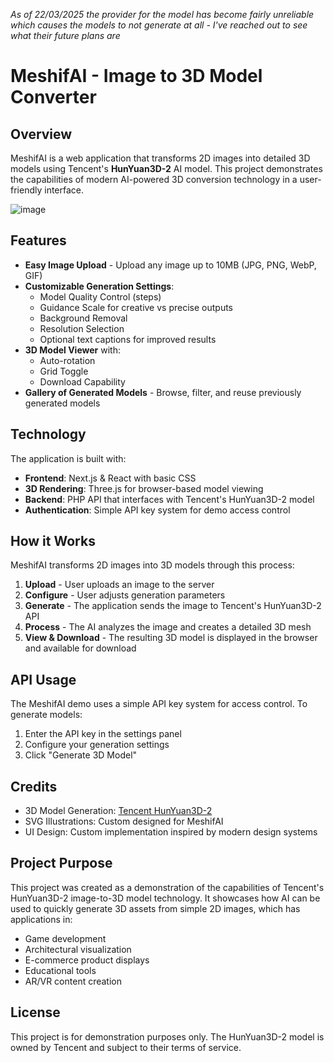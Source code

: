 _As of 22/03/2025 the provider for the model has become fairly unreliable which causes the models to not generate at all - I've reached out to see what their future plans are_

# MeshifAI - Image to 3D Model Converter

## Overview

MeshifAI is a web application that transforms 2D images into detailed 3D models using Tencent's **HunYuan3D-2** AI model. This project demonstrates the capabilities of modern AI-powered 3D conversion technology in a user-friendly interface.

![image](https://github.com/user-attachments/assets/038a6576-856b-4421-a495-a3063f25ba7a)

## Features

- **Easy Image Upload** - Upload any image up to 10MB (JPG, PNG, WebP, GIF)
- **Customizable Generation Settings**:
  - Model Quality Control (steps)
  - Guidance Scale for creative vs precise outputs
  - Background Removal
  - Resolution Selection
  - Optional text captions for improved results
- **3D Model Viewer** with:
  - Auto-rotation
  - Grid Toggle
  - Download Capability
- **Gallery of Generated Models** - Browse, filter, and reuse previously generated models

## Technology

The application is built with:

- **Frontend**: Next.js & React with basic CSS
- **3D Rendering**: Three.js for browser-based model viewing
- **Backend**: PHP API that interfaces with Tencent's HunYuan3D-2 model
- **Authentication**: Simple API key system for demo access control

## How it Works

MeshifAI transforms 2D images into 3D models through this process:

1. **Upload** - User uploads an image to the server
2. **Configure** - User adjusts generation parameters
3. **Generate** - The application sends the image to Tencent's HunYuan3D-2 API
4. **Process** - The AI analyzes the image and creates a detailed 3D mesh
5. **View & Download** - The resulting 3D model is displayed in the browser and available for download

## API Usage

The MeshifAI demo uses a simple API key system for access control. To generate models:

1. Enter the API key in the settings panel
2. Configure your generation settings
3. Click "Generate 3D Model"


## Credits

- 3D Model Generation: [Tencent HunYuan3D-2](https://hunyuan.tencent.com/)
- SVG Illustrations: Custom designed for MeshifAI
- UI Design: Custom implementation inspired by modern design systems

## Project Purpose

This project was created as a demonstration of the capabilities of Tencent's HunYuan3D-2 image-to-3D model technology. It showcases how AI can be used to quickly generate 3D assets from simple 2D images, which has applications in:

- Game development
- Architectural visualization
- E-commerce product displays
- Educational tools
- AR/VR content creation

## License

This project is for demonstration purposes only. The HunYuan3D-2 model is owned by Tencent and subject to their terms of service.
